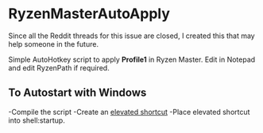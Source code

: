# RyzenMasterAutoApply
Since all the Reddit threads for this issue are closed, I created this that may help someone in the future.

Simple AutoHotkey script to apply **Profile1** in Ryzen Master.
Edit in Notepad and edit RyzenPath if required.

## To Autostart with Windows ##

-Compile the script
-Create an [elevated shortcut](https://www.sevenforums.com/tutorials/11949-elevated-program-shortcut-without-uac-prompt-create.html)
-Place elevated shortcut into shell:startup.




